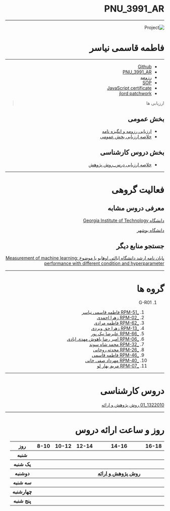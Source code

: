 
<div dir="rtl">

# PNU_3991_AR
---------

![Project ](https://github.com/abouhamze-fahime/PNU_3991_AR/blob/gh-pages/SoftwareManagement/jsw-header-illustrations---v3.png)

# فاطمه قاسمی نیاسر
 
---
- [Github](https://github.com/fatemehghasemiii)
- [PNU_3991_AR](https://github.com/fatemehghasemiii/PNU_3991_AR/blob/main/README.md)
- [رزومه](http://fatemehghasemiii.github.io)
- [SOP](http://fatemehghasemiii.github.io/sop/)
- [JavaScript certificate](https://github.com/fatemehghasemiii/PNU_3991_AR/blob/main/js.jpg)
- [jlord patchwork](https://github.com/fatemehghasemiii/PNU_3991_AR/blob/main/jlord.PNG)

> ارزیابی ها

##  بخش عمومی
- [ارزیابی رزومه و انگیزه نامه](https://github.com/fatemehghasemiii/PNU_3991_AR/blob/main/XX_CV_CheckList_AR_3991.pdf)
- [خلاصه ارزیابی بخش عمومی](https://github.com/fatemehghasemiii/PNU_3991_AR/blob/main/XX_GeneralSection_CheckList_AR_3991.pdf)

## بخش دروس کارشناسی
- [خلاصه ارزیابی درس_روش پژوهش](https://github.com/fatemehghasemiii/PNU_3991_AR/blob/main/Research-And-Presentation-metods/XX_ResearchAndPresentationMethods_CheckList_AR_3991.pdf)

--------------------
# فعالیت گروهی

## معرفی دروس مشابه

[دانشگاه Georgia Institute of Technology](https://libguides.gatech.edu/c.php?g=944744&p=6810453)

[دانشگاه بوشهر](http://smbidoki.ir/crsdetail.php?crsid=41)


## جستجو منابع دیگر 

[پایان نامه ارشد دانشگاه ایالتی اوهایو با موضوع :Measurement of machine learning performance with different condition and hyperparameter](https://github.com/fatemehghasemiii/PNU_3991_AR/blob/main/Research-And-Presentation-metods/Measurement%20of%20machine%20learning%20performance%20with%20different%20condition%20and%20hyperparameter.pdf)

------------
# گروه ها


1. G-R01

    1. [_RPM-51 فاطمه قاسمی نیاسر](https://github.com/AliRazavi-edu/PNU_3991/tree/master/_BSc/ResearchAndPresentationMethods/1322010_01/51_%D9%81%D8%A7%D8%B7%D9%85%D9%87%20%D9%82%D8%A7%D8%B3%D9%85%D9%8A%20%D9%86%D9%8A%D8%A7%D8%B3%D8%B1)
    1. [_RPM-02 زهرا احمدی](https://github.com/AliRazavi-edu/PNU_3991/tree/master/_BSc/ResearchAndPresentationMethods/1322010_02/02_%D8%B2%D9%87%D8%B1%D8%A7%20%D8%A7%D8%AD%D9%85%D8%AF%D9%8A)
    1. [_RPM-62 فاطمه مرادی](https://github.com/AliRazavi-edu/PNU_3991/tree/master/_BSc/ResearchAndPresentationMethods/1322010_01/62_%D9%81%D8%A7%D8%B7%D9%85%D9%87%20%D9%85%D8%B1%D8%A7%D8%AF%D9%8A)
    1. [_RPM-13  زهرا حق ویردی](https://github.com/AliRazavi-edu/PNU_3991/tree/master/_BSc/ResearchAndPresentationMethods/1322010_01/13_%D8%B2%D9%87%D8%B1%D8%A7%20%D8%AD%D9%82%20%D9%88%D9%8A%D8%B1%D8%AF%D9%8A)
    1. [_RPM-66   علیرضا نیک پور](https://github.com/AliRazavi-edu/PNU_3991/tree/master/_BSc/ResearchAndPresentationMethods/1322010_01/66_%D8%B9%D9%84%D9%8A%D8%B1%D8%B6%D8%A7%20%D9%86%D9%8A%D9%83%20%D9%BE%D9%88%D8%B1)
    1. [_RPM-06  امير رضا باهوش مهدی ابادی ](https://github.com/AliRazavi-edu/PNU_3991/tree/master/_BSc/ResearchAndPresentationMethods/1322010_01/06_%D8%A7%D9%85%D9%8A%D8%B1%D8%B1%D8%B6%D8%A7%20%D8%A8%D8%A7%D9%87%D9%88%D8%B4%20%D9%85%D9%87%D8%AF%D9%8A%20%D8%A2%D8%A8%D8%A7%D8%AF%D9%8A)
    1. [_RPM-32 محمد شاه سوند](https://github.com/AliRazavi-edu/PNU_3991/tree/master/_BSc/ResearchAndPresentationMethods/1322010_01/32_%D9%85%D8%AD%D9%85%D8%AF%20%D8%B4%D8%A7%D9%87%D8%B3%D9%88%D9%86%D8%AF)
    1. [_RPM-26  محدثه روحانی](https://github.com/AliRazavi-edu/PNU_3991/tree/master/_BSc/ResearchAndPresentationMethods/1322010_01/26_%D9%85%D8%AD%D8%AF%D8%AB%D9%87%20%D8%B1%D9%88%D8%AD%D8%A7%D9%86%D9%8A)
    1. [_RPM-46  فاطمه قاسمی](https://github.com/AliRazavi-edu/PNU_3991/tree/master/_BSc/ResearchAndPresentationMethods/1322010_02/46_%D9%81%D8%A7%D8%B7%D9%85%D9%87%20%D9%82%D8%A7%D8%B3%D9%85%D9%8A)
    1. [_RPM-40  مهرداد صفی خانی](https://github.com/AliRazavi-edu/PNU_3991/tree/master/_BSc/ResearchAndPresentationMethods/1322010_01/40_%D9%85%D9%87%D8%B1%D8%AF%D8%A7%D8%AF%20%D8%B5%D9%81%D9%8A%20%D8%AE%D8%A7%D9%86%D9%8A)
    1. [_RPM-07  مريم بهار لو](https://github.com/AliRazavi-edu/PNU_3991/tree/master/_BSc/ResearchAndPresentationMethods/1322010_01/07_%D9%85%D8%B1%D9%8A%D9%85%20%D8%A8%D9%87%D8%A7%D8%B1%D9%84%D9%88%D9%82%D8%B1%D9%87%20%D8%A8%D9%84%D8%B7%D8%A7%D9%82%D9%8A) 
 
 
--------------

# دروس کارشناسی
[1322010_01 روش پژوهش و ارائه](https://github.com/AliRazavi-edu/PNU_3991/tree/master/_BSc/ResearchAndPresentationMethods/1322010_01/51_%D9%81%D8%A7%D8%B7%D9%85%D9%87%20%D9%82%D8%A7%D8%B3%D9%85%D9%8A%20%D9%86%D9%8A%D8%A7%D8%B3%D8%B1)

--------------
# روز و ساعت ارائه دروس

<table style="width:100%">
  <tr>
    <th >16-18</th>
    <th >14-16</th>
    <th >12-14</th>
    <th>10-12</th>
    <th>8-10</th>
    <th>روز</th>
  </tr>
  <tr>
    <th ></th>
    <th ></th>
    <th ></th>
    <th></th>
    <th></th>
    <th>شنبه</th>
  </tr>
   <tr>
    <th ></th>
    <th ></th>
    <th></th>
    <th></th>
    <th ></th>
    <th>یک شنبه</th>
  </tr>
   <tr>
    <th ></th>
    <th ><a href="https://github.com/AliRazavi-edu/PNU_3991/tree/master/_BSc/ResearchAndPresentationMethods">روش پژوهش و ارائه</a></th>
    <th ></th>
    <th></th>
    <th ></th>   
    <th>دوشنبه</th>
  </tr>
   <tr>
    <th ></th>
    <th ></th>
    <th></th>
    <th></th>
    <th ></th>
    <th>سه شنبه</th>
  </tr>
   <tr>
    <th ></th>
    <th ></th>
    <th></th>
    <th></th>
     <th ></th>
    <th>چهارشنبه</th>
  </tr>
   <tr>
    <th ></th>
     <th ></th>
     <th ></th>
     <th></th>
    <th></th>
    <th>پنج شنبه</th>
  </tr>
</table>
